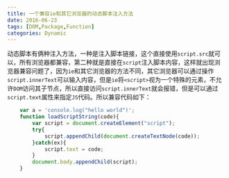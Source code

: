 ```yaml
---
title: 一个兼容ie和其它浏览器的动态脚本注入方法
date: 2016-06-23
tags: [DOM,Package,Function]
categories: Dynamic
---
```


动态脚本有俩种注入方法，一种是注入脚本链接，这个直接使用`script.src`就可以，所有浏览器都兼容，第二种就是直接在`script`注入脚本内容，这样就出现浏览器兼容问题了，因为`ie`和其它浏览器的方法不同，其它浏览器可以通过操作`script.innerText`可以输入内容，但是`ie`将`<script>`视为一个特殊的元素，不允许`DOM`访问其子节点，所以直接访问`script.innerText`就会报错，但是可以通过`script.text`属性来指定`JS`代码。所以兼容代码如下：

```javascript
    var a = 'console.log("hello world")';
    function loadScriptString(code){
        var script = document.createElement("script");
        try{
            script.appendChild(document.createTextNode(code));
        }catch(ex){
            script.text = code;
        }
        document.body.appendChild(script);
    }
```
